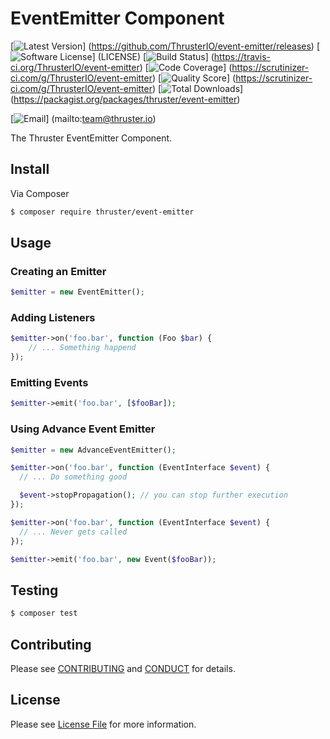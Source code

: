 # EventEmitter Component

[![Latest Version](https://img.shields.io/github/release/ThrusterIO/event-emitter.svg?style=flat-square)]
(https://github.com/ThrusterIO/event-emitter/releases)
[![Software License](https://img.shields.io/badge/license-MIT-brightgreen.svg?style=flat-square)]
(LICENSE)
[![Build Status](https://img.shields.io/travis/ThrusterIO/event-emitter.svg?style=flat-square)]
(https://travis-ci.org/ThrusterIO/event-emitter)
[![Code Coverage](https://img.shields.io/scrutinizer/coverage/g/ThrusterIO/event-emitter.svg?style=flat-square)]
(https://scrutinizer-ci.com/g/ThrusterIO/event-emitter)
[![Quality Score](https://img.shields.io/scrutinizer/g/ThrusterIO/event-emitter.svg?style=flat-square)]
(https://scrutinizer-ci.com/g/ThrusterIO/event-emitter)
[![Total Downloads](https://img.shields.io/packagist/dt/thruster/event-emitter.svg?style=flat-square)]
(https://packagist.org/packages/thruster/event-emitter)

[![Email](https://img.shields.io/badge/email-team@thruster.io-blue.svg?style=flat-square)]
(mailto:team@thruster.io)

The Thruster EventEmitter Component.


## Install

Via Composer

``` bash
$ composer require thruster/event-emitter
```


## Usage

### Creating an Emitter

```php
$emitter = new EventEmitter();
```

### Adding Listeners

```php
$emitter->on('foo.bar', function (Foo $bar) {
    // ... Something happend
});
```

### Emitting Events

```php
$emitter->emit('foo.bar', [$fooBar]);
```

### Using Advance Event Emitter

 ```php
$emitter = new AdvanceEventEmitter();

$emitter->on('foo.bar', function (EventInterface $event) {
   // ... Do something good

   $event->stopPropagation(); // you can stop further execution
});

$emitter->on('foo.bar', function (EventInterface $event) {
   // ... Never gets called
});

$emitter->emit('foo.bar', new Event($fooBar));
```

## Testing

``` bash
$ composer test
```


## Contributing

Please see [CONTRIBUTING](CONTRIBUTING.md) and [CONDUCT](CONDUCT.md) for details.


## License

Please see [License File](LICENSE) for more information.
